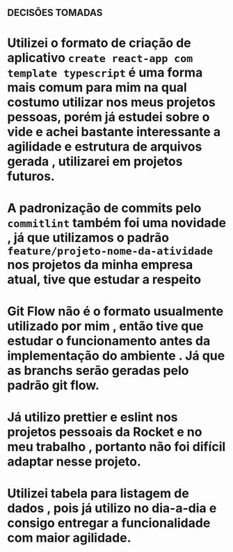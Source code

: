 ## DECISÕES TOMADAS

# Utilizei o formato de criação de aplicativo `create react-app com template typescript` é uma forma mais comum para mim na qual costumo utilizar nos meus projetos pessoas, porém já estudei sobre o vide e achei bastante interessante a agilidade e estrutura de arquivos gerada , utilizarei em projetos futuros.
# A padronização de commits pelo `commitlint` também foi uma novidade  , já que utilizamos o padrão `feature/projeto-nome-da-atividade` nos projetos da minha empresa atual, tive que estudar a respeito
# Git Flow não é o formato usualmente utilizado por mim , então tive que estudar o funcionamento antes da implementação do ambiente . Já que as branchs serão geradas pelo padrão git flow.
# Já utilizo prettier e eslint nos projetos pessoais da Rocket e no meu trabalho , portanto não foi difícil adaptar nesse projeto.  

# Utilizei tabela para listagem de dados , pois já utilizo no dia-a-dia e consigo entregar a funcionalidade com maior agilidade.